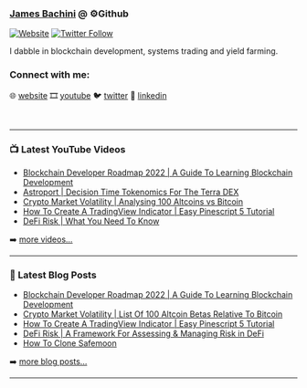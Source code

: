 ### [James Bachini][website] @ ⚙️Github

[![Website](https://img.shields.io/website?label=jamesbachini.com&style=for-the-badge&url=https%3A%2F%2Fjamesbachini.com)](https://jamesbachini.com)
[![Twitter Follow](https://img.shields.io/twitter/follow/james_bachini?color=1DA1F2&logo=twitter&style=for-the-badge)](https://twitter.com/intent/follow?original_referer=https%3A%2F%2Fgithub.com%2Fjamesbachini&screen_name=jamesbachini)

I dabble in blockchain development, systems trading and yield farming.

### Connect with me:

🌐 [website]
🎞️ [youtube]
🐦 [twitter]
👔 [linkedin]

<br />

---

### 📺 Latest YouTube Videos

<!-- YOUTUBE:START -->
- [Blockchain Developer Roadmap 2022 | A Guide To Learning Blockchain Development](https://www.youtube.com/watch?v=h-IcAZX7250)
- [Astroport | Decision Time Tokenomics For The Terra DEX](https://www.youtube.com/watch?v=-zs0-wZ17i0)
- [Crypto Market Volatility | Analysing 100 Altcoins vs Bitcoin](https://www.youtube.com/watch?v=ZE8xiN-zkk0)
- [How To Create A TradingView Indicator | Easy Pinescript 5 Tutorial](https://www.youtube.com/watch?v=gWw6Hv3CuBU)
- [DeFi Risk | What You Need To Know](https://www.youtube.com/watch?v=jSOSnKujb8k)
<!-- YOUTUBE:END -->

➡️ [more videos...](https://youtube.com/jamesbachini)

---

### 📕 Latest Blog Posts

<!-- BLOG-POST-LIST:START -->
- [Blockchain Developer Roadmap 2022 | A Guide To Learning Blockchain Development](https://jamesbachini.com/blockchain-developer/)
- [Crypto Market Volatility | List Of 100 Altcoin Betas Relative To Bitcoin](https://jamesbachini.com/crypto-market-volatility/)
- [How To Create A TradingView Indicator | Easy Pinescript 5 Tutorial](https://jamesbachini.com/tradingview-indicator/)
- [DeFi Risk | A Framework For Assessing &amp; Managing Risk in DeFi](https://jamesbachini.com/defi-risk/)
- [How To Clone Safemoon](https://jamesbachini.com/how-to-clone-safemoon/)
<!-- BLOG-POST-LIST:END -->

➡️ [more blog posts...](https://jamesbachini.com)

---

[website]: https://jamesbachini.com
[twitter]: https://twitter.com/james_bachini
[youtube]: https://youtube.com/jamesbachini
[linkedin]: https://linkedin.com/in/jamesbachini
